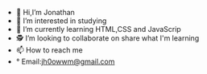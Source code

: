 - 👋 Hi,I’m Jonathan 
- 👀 I’m interested in studying
- 📖 I’m currently learning HTML,CSS and JavaScrip
- 🕵️ I’m looking to collaborate on share what I'm learning
- 📫 How to reach me 
- ° Email:jh0owwm@gmail.com

<!---
jh0wm/jh0wm is a ✨ special ✨ repository because its `README.md` (this file) appears on your GitHub profile.
You can click the Preview link to take a look at your changes.
--->
